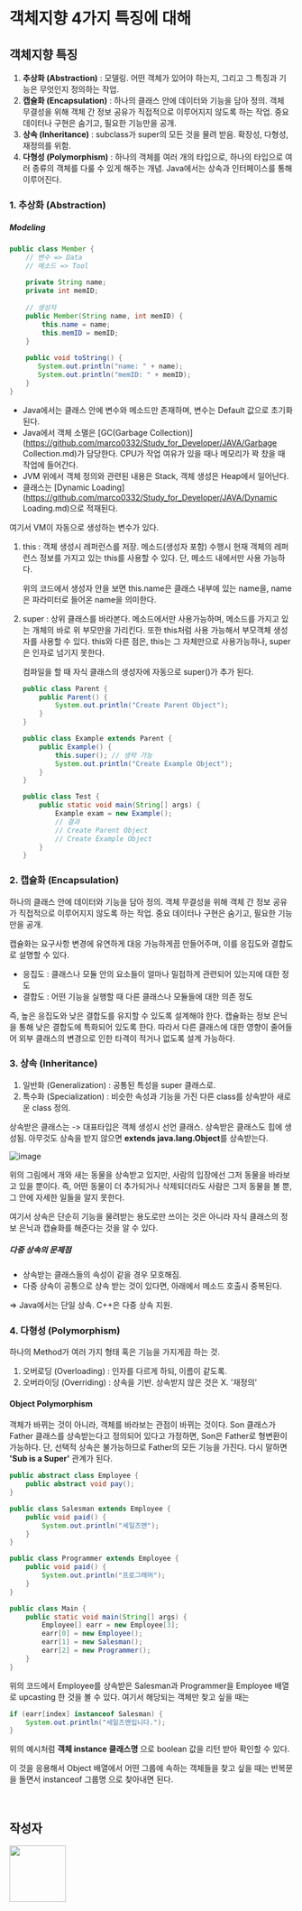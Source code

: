 # 객체지향 4가지 특징에 대해

## 객체지향 특징

1. **추상화 (Abstraction)** : 모델링. 어떤 객체가 있어야 하는지, 그리고 그 특징과 기능은 무엇인지 정의하는 작업.
2. **캡슐화 (Encapsulation)** : 하나의 클래스 안에 데이터와 기능을 담아 정의. 객체 무결성을 위해 객체 간 정보 공유가 직접적으로 이루어지지 않도록 하는 작업. 중요 데이터나 구현은 숨기고, 필요한 기능만을 공개.
3. **상속 (Inheritance)** : subclass가 super의 모든 것을 물려 받음. 확장성, 다형성, 재정의를 위함.
4. **다형성 (Polymorphism)** : 하나의 객체를 여러 개의 타입으로, 하나의 타입으로 여러 종류의 객체를 다룰 수 있게 해주는 개념. Java에서는 상속과 인터페이스를 통해 이루어진다.



### 1. 추상화 (Abstraction)

##### Modeling

```java
public class Member {
    // 변수 => Data
    // 메소드 => Tool
    
    private String name;
    private int memID;
    
    // 생성자
    public Member(String name, int memID) {
        this.name = name;
        this.memID = memID;
    }
    
    public void toString() {
       System.out.println("name: " + name);
       System.out.println("memID: " + memID);
    }
}
```

- Java에서는 클래스 안에 변수와 메소드만 존재하며, 변수는 Default 값으로 초기화 된다.
- Java에서 객체 소멸은 [GC(Garbage Collection)](https://github.com/marco0332/Study_for_Developer/JAVA/Garbage Collection.md)가 담당한다. CPU가 작업 여유가 있을 때나 메모리가 꽉 찼을 때 작업에 들어간다.
- JVM 위에서 객체 정의와 관련된 내용은 Stack, 객체 생성은 Heap에서 일어난다.
- 클래스는 [Dynamic Loading](https://github.com/marco0332/Study_for_Developer/JAVA/Dynamic Loading.md)으로 적재된다.

여기서 VM이 자동으로 생성하는 변수가 있다.

1. this : 객체 생성시 레퍼런스를 저장. 메소드(생성자 포함) 수행시 현재 객체의 레퍼런스 정보를 가지고 있는 this를 사용할 수 있다. 단, 메소드 내에서만 사용 가능하다.

   위의 코드에서 생성자 안을 보면 this.name은 클래스 내부에 있는 name을, name은 파라미터로 들어온 name을 의미한다.

2. super : 상위 클래스를 바라본다. 메소드에서만 사용가능하며, 메소드를 가지고 있는 개체의 바로 위 부모만을 가리킨다. 또한 this처럼 사용 가능해서 부모객체 생성자를 사용할 수 있다. this와 다른 점은, this는 그 자체만으로 사용가능하나, super은 인자로 넘기지 못한다.

   컴파일을 할 때 자식 클래스의 생성자에 자동으로 super()가 추가 된다.

   ```java
   public class Parent {
       public Parent() {
           System.out.println("Create Parent Object");
       }
   }
   
   public class Example extends Parent {
       public Example() {
           this.super(); // 생략 가능
           System.out.println("Create Example Object");
       }
   }
   
   public class Test {
       public static void main(String[] args) {
           Example exam = new Example();
           // 결과
           // Create Parent Object
           // Create Example Object
       }
   }
   ```

### 2. 캡슐화 (Encapsulation)

하나의 클래스 안에 데이터와 기능을 담아 정의. 객체 무결성을 위해 객체 간 정보 공유가 직접적으로 이루어지지 않도록 하는 작업. 중요 데이터나 구현은 숨기고, 필요한 기능만을 공개.

캡슐화는 요구사항 변경에 유연하게 대응 가능하게끔 만들어주며, 이를 응집도와 결합도로 설명할 수 있다.

- 응집도 : 클래스나 모듈 안의 요소들이 얼마나 밀접하게 관련되어 있는지에 대한 정도
- 결합도 : 어떤 기능을 실행할 때 다른 클래스나 모듈들에 대한 의존 정도

즉, 높은 응집도와 낮은 결합도를 유지할 수 있도록 설계해야 한다. 캡슐화는 정보 은닉을 통해 낮은 결합도에 특화되어 있도록 한다. 따라서 다른 클래스에 대한 영향이 줄어들어 외부 클래스의 변경으로 인한 타격이 적거나 없도록 설계 가능하다.



### 3. 상속 (Inheritance)

1. 일반화 (Generalization) : 공통된 특성을 super 클래스로.
2. 특수화 (Specialization) : 비슷한 속성과 기능을 가진 다른 class를 상속받아 새로운 class 정의.

상속받은 클래스는 -> 대표타입은 객체 생성시 선언 클래스. 상속받은 클래스도 힙에 생성됨.
아무것도 상속을 받지 않으면 <b>extends java.lang.Object</b>를 상속받는다.

![image](https://user-images.githubusercontent.com/27988544/62696412-5255a400-ba13-11e9-92ca-147d377b3ebc.png)

위의 그림에서 개와 새는 동물을 상속받고 있지만, 사람의 입장에선 그저 동물을 바라보고 있을 뿐이다.
즉, 어떤 동물이 더 추가되거나 삭제되더라도 사람은 그저 동물을 볼 뿐, 그 안에 자세한 일들을 알지 못한다.

여기서 상속은 단순히 기능을 물려받는 용도로만 쓰이는 것은 아니라 자식 클래스의 정보 은닉과 캡슐화를 해준다는 것을 알 수 있다.

##### 다중 상속의 문제점

- 상속받는 클래스들의 속성이 같을 경우 모호해짐.
- 다중 상속이 공통으로 상속 받는 것이 있다면, 아래에서 메소드 호출시 중복된다.

=> Java에서는 단일 상속. C++은 다중 상속 지원.



### 4. 다형성 (Polymorphism)

하나의 Method가 여러 가지 형태 혹은 기능을 가지게끔 하는 것.

1. 오버로딩 (Overloading) : 인자를 다르게 하되, 이름이 같도록.
2. 오버라이딩 (Overriding) : 상속을 기반. 상속받지 않은 것은 X. '재정의'

#### Object Polymorphism

객체가 바뀌는 것이 아니라, 객체를 바라보는 관점이 바뀌는 것이다.
Son 클래스가 Father 클래스를 상속받는다고 정의되어 있다고 가정하면, Son은 Father로 형변환이 가능하다. 단, 선택적 상속은 불가능하므로 Father의 모든 기능을 가진다.
다시 말하면 <b>'Sub is a Super'</b> 관계가 된다.

```java
public abstract class Employee {
    public abstract void pay();
}

public class Salesman extends Employee {
    public void paid() {
        System.out.println("세일즈맨");
    }
}

public class Programmer extends Employee {
    public void paid() {
        System.out.println("프로그래머");
    }
}

public class Main {
    public static void main(String[] args) {
        Employee[] earr = new Employee[3];
        earr[0] = new Employee();
        earr[1] = new Salesman();
        earr[2] = new Programmer();
    }
}
```

위의 코드에서 Employee를 상속받은 Salesman과 Programmer을 Employee 배열로 upcasting 한 것을 볼 수 있다. 여기서 해당되는 객체만 찾고 싶을 때는

```java
if (earr[index] instanceof Salesman) {
    System.out.println("세일즈맨입니다.");
}
```

위의 예시처럼 <b>객체 instance 클래스명</b> 으로 boolean 값을 리턴 받아 확인할 수 있다.

이 것을 응용해서 Object 배열에서 어떤 그룹에 속하는 객체들을 찾고 싶을 때는 반복문을 돌면서 instanceof 그룹명 으로 찾아내면 된다.



<br/>

## 작성자

<a href="https://github.com/marco0332"><img src="https://avatars2.githubusercontent.com/u/27988544?s=460&v=4" width="100" height="100" /></a>
